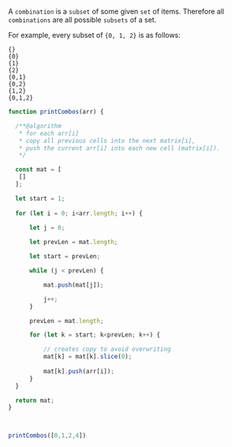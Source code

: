 
A ```combination``` is a ```subset``` of some given ```set``` of items.
Therefore all ```combinations``` are all possible ```subsets``` of a set.

For example, every subset of ```{0, 1, 2}``` is as 
follows:
```
{}
{0}
{1}
{2}
{0,1}
{0,2}
{1,2}
{0,1,2}
```

```javascript
function printCombos(arr) {

  /**@algorithm
   * for each arr[i]
   * copy all previous cells into the next matrix[i],
   * push the current arr[i] into each new cell (matrix[i]).
   */

  const mat = [ 
   []
  ];

  let start = 1;
  
  for (let i = 0; i<arr.length; i++) {

      let j = 0;
      
      let prevLen = mat.length;

      let start = prevLen;

      while (j < prevLen) {

          mat.push(mat[j]);

          j++;
      }

      prevLen = mat.length;

      for (let k = start; k<prevLen; k++) {

          // creates copy to avoid overwriting
          mat[k] = mat[k].slice(0);
        
          mat[k].push(arr[i]); 
      }
  }

  return mat;
}



printCombos([0,1,2,4])
```